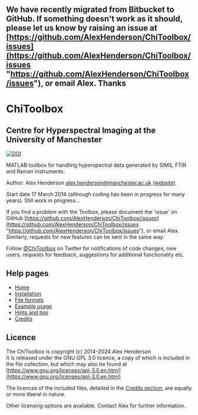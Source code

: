 ## We have recently migrated from Bitbucket to GitHub. If something doesn't work as it should, please let us know by raising an issue at [https://github.com/AlexHenderson/ChiToolbox/issues](https://github.com/AlexHenderson/ChiToolbox/issues "https://github.com/AlexHenderson/ChiToolbox/issues"), or email Alex. Thanks ##



# ChiToolbox #

## Centre for Hyperspectral Imaging at the University of Manchester ##  
[![DOI](https://zenodo.org/badge/754216941.svg)](https://zenodo.org/doi/10.5281/zenodo.10632643)

MATLAB toolbox for handling hyperspectral data generated by SIMS, FTIR and Raman instruments.

Author: Alex Henderson <alex.henderson@manchester.ac.uk> [(website)](http://alexhenderson.info/)

Start date 17 March 2014 (although coding has been in progress for many years). Still work in progress...

If you find a problem with the Toolbox, please document the 'issue' on GitHub [https://github.com/AlexHenderson/ChiToolbox/issues](https://github.com/AlexHenderson/ChiToolbox/issues "https://github.com/AlexHenderson/ChiToolbox/issues"), or email Alex. 
Similarly, requests for new features can be sent in the same way. 

Follow [@ChiToolbox](https://twitter.com/ChiToolbox) on Twitter for notifications of code changes, new users, requests for feedback, suggestions for additional functionality etc. 

## Help pages

- [Home](https://github.com/AlexHenderson/ChiToolbox/wiki/Home)
- [Installation](https://github.com/AlexHenderson/ChiToolbox/wiki/Installation)
- [File formats](https://github.com/AlexHenderson/ChiToolbox/wiki/File-formats)
- [Example usage](https://github.com/AlexHenderson/ChiToolbox/wiki/Examples)
- [Hints and tips](https://github.com/AlexHenderson/ChiToolbox/wiki/Hints-and-tips)
- [Credits](https://github.com/AlexHenderson/ChiToolbox/wiki/Credits)

## Licence
The ChiToolbox is copyright (c) 2014-2024 Alex Henderson   
It is released under the GNU GPL 3.0 licence, a copy of which is included in the file collection, but which may also be found at [https://www.gnu.org/licenses/gpl-3.0.en.html](https://www.gnu.org/licenses/gpl-3.0.en.html)

The licences of the included files, detailed in the [Credits section](Credits.md), are equally or more liberal in nature.  

Other licensing options are available. Contact Alex for further information. 
 
